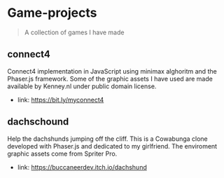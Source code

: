 # Game-projects
> A collection of games I have made

## connect4

Connect4 implementation in JavaScript using minimax alghoritm and the Phaser.js framework. Some of the graphic assets I have used are made available by Kenney.nl under public domain license.
* link: https://bit.ly/myconnect4

## dachschound

Help the dachshunds jumping off the cliff. This is a Cowabunga clone developed with Phaser.js and dedicated to my girlfriend. The enviroment graphic assets come from Spriter Pro.
* link: https://buccaneerdev.itch.io/dachshund
